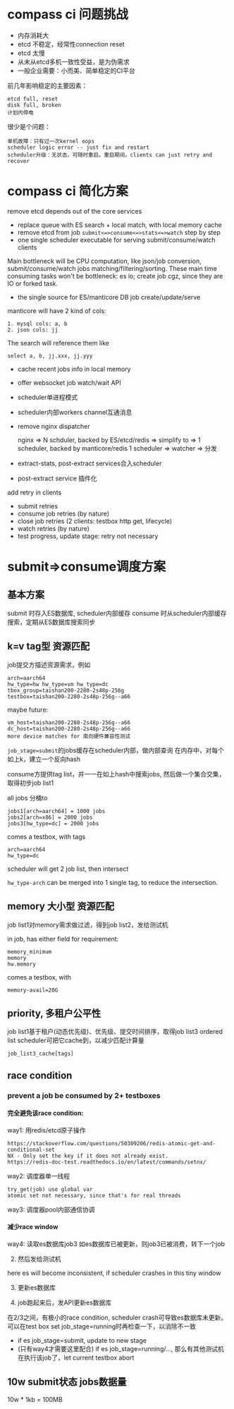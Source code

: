 # compass ci 问题挑战

- 内存消耗大
- etcd 不稳定，经常性connection reset
- etcd 太慢
- 从未从etcd多机一致性受益，是为伪需求
- 一般企业需要：小而美、简单稳定的CI平台

前几年影响稳定的主要因素：

    etcd full, reset
    disk full, broken
    计划内停电

很少是个问题：

    单机故障：只有过一次kernel oops
    scheduler logic error -- just fix and restart
    scheduler升级：无状态，可随时重启。重启期间，clients can just retry and recover

# compass ci 简化方案

remove etcd depends out of the core services
- replace queue with ES search + local match, with local memory cache
- remove etcd from job `submit<=>consume<=>stats<=>watch` step by step
- one single scheduler executable for serving submit/consume/watch clients

Main bottleneck will be CPU computation, like json/job conversion,
submit/consume/watch jobs matching/filtering/sorting. These main time consuming
tasks won't be bottleneck: es io; create job cgz, since they are IO or forked task.

- the single source for ES/manticore DB job create/update/serve

manticore will have 2 kind of cols:

    1. mysql cols: a, b
    2. json cols: jj

The search will reference them like

    select a, b, jj.xxx, jj.yyy

- cache recent jobs info in local memory
- offer websocket job watch/wait API
- scheduler单进程模式
- scheduler内部workers channel互通消息
- remove nginx dispatcher

    nginx => N schduler, backed by ES/etcd/redis
    => simplify to =>
    1 scheduler, backed by manticore/redis
    1 scheduler => watcher => 分发

- extract-stats, post-extract services合入scheduler
- post-extract service 插件化

add retry in clients
- submit retries
- consume job retries (by nature)
- close job retries (2 clients: testbox http get, lifecycle)
- watch retries (by nature)
- test progress, update stage: retry not necessary

# submit=>consume调度方案

## 基本方案

submit 时存入ES数据库, scheduler内部缓存
consume 时从scheduler内部缓存搜索，定期从ES数据库搜索同步

## k=v tag型 资源匹配

job提交方描述资源需求，例如

    arch=aarch64
    hw_type=hw hw_type=vm hw_type=dc
    tbox_group=taishan200-2280-2s48p-256g
    testbox=taishan200-2280-2s48p-256g--a66

maybe future:

    vm_host=taishan200-2280-2s48p-256g--a66
    dc_host=taishan200-2280-2s48p-256g--a66
    more device matches for 南向硬件兼容性测试

`job_stage=submit`的jobs缓存在scheduler内部，做内部查询
在内存中，对每个如上k，建立一个反向hash

consume方提供tag list，并一一在如上hash中搜索jobs, 然后做一个集合交集，取得初步job list1

all jobs 分桶to

    jobs1[arch=aarch64] = 1000 jobs
    jobs2[arch=x86] = 2000 jobs
    jobs3[hw_type=dc] = 2000 jobs

comes a testbox, with tags

	arch=aarch64
	hw_type=dc

scheduler will get 2 job list, then intersect

`hw_type-arch` can be merged into 1 single tag, to reduce the intersection.

## memory 大小型 资源匹配

job list1对memory需求做过滤，得到job list2，发给测试机

in job, has either field for requirement:

	memory_minimum
	memory
	hw.memory

comes a testbox, with

	memory-avail=20G

## priority, 多租户公平性

job list1基于租户(动态优先级)、优先级、提交时间排序，取得job list3 ordered list
scheduler可把它cache到，以减少匹配计算量

    job_list3_cache[tags]

## race condition

### prevent a job be consumed by 2+ testboxes

#### 完全避免该race condition:

way1: 用redis/etcd原子操作

    https://stackoverflow.com/questions/50309206/redis-atomic-get-and-conditional-set
    NX - Only set the key if it does not already exist.
    https://redis-doc-test.readthedocs.io/en/latest/commands/setnx/

way2: 调度器单一线程

    try_get(job) use global var
    atomic set not necessary, since that's for real threads

way3: 调度器pool内部通信协调

#### 减少race window

way4: 读取es数据库job3
如es数据库已被更新，则job3已被消费，转下一个job

2. 然后发给测试机

here es will become inconsistent, if scheduler crashes in this tiny window

3. 更新es数据库

4. job跑起来后，发API更新es数据库

在2/3之间，有极小的race condition, scheduler crash可导致es数据库未更新。
可以在test box set job_stage=running时再检查一下，以消除不一致
- if es job_stage=submit, update to new stage
- (只有way4才需要这里配合) if es job_stage=running/..., 那么有其他测试机在执行该job了，let current testbox abort

## 10w submit状态 jobs数据量

10w * 1kb = 100MB
